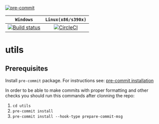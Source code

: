 [![pre-commit](https://img.shields.io/badge/pre--commit-enabled-brightgreen?logo=pre-commit&logoColor=white)](https://github.com/pre-commit/pre-commit)

| **`Windows`** | **`Linux(x86/s390x)`** |
|:-----------------:|:-----------------:|
[![Build status](https://ci.appveyor.com/api/projects/status/j9q4qmq166t0svwl/branch/develop?svg=true)](https://ci.appveyor.com/project/rokoDev/utils/branch/develop)|[![CircleCI](https://dl.circleci.com/status-badge/img/gh/rokoDev/utils/tree/develop.svg?style=shield)](https://dl.circleci.com/status-badge/redirect/gh/rokoDev/utils/tree/develop)|

# utils

## Prerequisites
Install `pre-commit` package. For instructions see: [pre-commit installation](https://pre-commit.com/#install)

In order to be able to make commits with proper formatting and other checks you should run this commands after clonning the repo:
  1. `cd utils`
  2. `pre-commit install`
  3. `pre-commit install --hook-type prepare-commit-msg`
